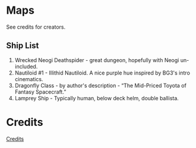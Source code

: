 # Maps

See credits for creators.

## Ship List
1. Wrecked Neogi Deathspider - great dungeon, hopefully with Neogi un-included.
2. Nautiloid #1 -  Illithid Nautiloid. A nice purple hue inspired by BG3's intro cinematics.
3. Dragonfly Class - by author's description - “The Mid-Priced Toyota of Fantasy Spacecraft.”
4. Lamprey Ship - Typically human, below deck helm, double ballista.

# Credits
[Credits](../credits/credits.md)
